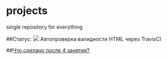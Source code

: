 # projects
single repository for everything

##Статус: ![](https://travis-ci.org/NikitaSardov/projects.svg)
Автопроверка валидности HTML через TravisCI

##[Что сделано после 4 занятия?](https://nikitasardov.github.io/projects/index.html)
